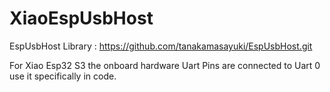 # XiaoEspUsbHost

EspUsbHost Library : https://github.com/tanakamasayuki/EspUsbHost.git

For Xiao Esp32 S3 the onboard hardware Uart Pins are connected to Uart 0 use it specifically in code.
